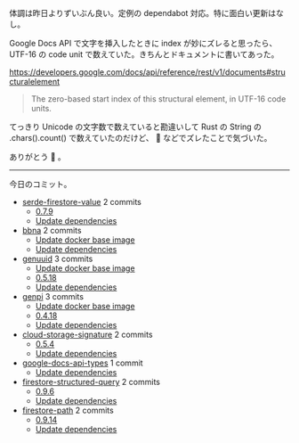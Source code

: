 体調は昨日よりずいぶん良い。定例の dependabot 対応。特に面白い更新はなし。

Google Docs API で文字を挿入したときに index が妙にズレると思ったら、 UTF-16 の code unit で数えていた。きちんとドキュメントに書いてあった。

<https://developers.google.com/docs/api/reference/rest/v1/documents#structuralelement>

> The zero-based start index of this structural element, in UTF-16 code units.

てっきり Unicode の文字数で数えていると勘違いして Rust の String の .chars().count() で数えていたのだけど、 🍣 などでズレたことで気づいた。

ありがとう 🍣 。

---

今日のコミット。

- [serde-firestore-value](https://github.com/bouzuya/serde-firestore-value) 2 commits
  - [0.7.9](https://github.com/bouzuya/serde-firestore-value/commit/6bf35ebb9c1b131a77bd414596bae721c908d1fe)
  - [Update dependencies](https://github.com/bouzuya/serde-firestore-value/commit/98cb16b8d8739c30cb420e4a1bc0bd12fee174aa)
- [bbna](https://github.com/bouzuya/bbna) 2 commits
  - [Update docker base image](https://github.com/bouzuya/bbna/commit/4cd98dbefa15ec088df93d7ef59d0619e612a4de)
  - [Update dependencies](https://github.com/bouzuya/bbna/commit/7fca56822d8a36e5d4695f4bc1d6f06207436369)
- [genuuid](https://github.com/bouzuya/genuuid) 3 commits
  - [Update docker base image](https://github.com/bouzuya/genuuid/commit/181e47a9e83cd21922e92b46e60e0529d1113875)
  - [0.5.18](https://github.com/bouzuya/genuuid/commit/8824690740e8a8cb49d0c912c281feaa5ddfc745)
  - [Update dependencies](https://github.com/bouzuya/genuuid/commit/2eebb4324f346810cf12ec9879476b0b330eb789)
- [genpi](https://github.com/bouzuya/genpi) 3 commits
  - [Update docker base image](https://github.com/bouzuya/genpi/commit/b23b7e8e61177a938af34c93f20a6ce48d0793ff)
  - [0.4.18](https://github.com/bouzuya/genpi/commit/7fe48405ccb2d5cab15d86e93b2138eac43a2532)
  - [Update dependencies](https://github.com/bouzuya/genpi/commit/fd5b7978d30969e5036184d9a1f4269ce96ebebe)
- [cloud-storage-signature](https://github.com/bouzuya/cloud-storage-signature) 2 commits
  - [0.5.4](https://github.com/bouzuya/cloud-storage-signature/commit/613389c161a445f2045eb22759e3a641840825ab)
  - [Update dependencies](https://github.com/bouzuya/cloud-storage-signature/commit/b5be02278ca64323f94c2abd2cac2e412e381e7b)
- [google-docs-api-types](https://github.com/bouzuya/google-docs-api-types) 1 commit
  - [Update dependencies](https://github.com/bouzuya/google-docs-api-types/commit/0278537de80890ce33d8218f36aae2cf1a083b4c)
- [firestore-structured-query](https://github.com/bouzuya/firestore-structured-query) 2 commits
  - [0.9.6](https://github.com/bouzuya/firestore-structured-query/commit/e22013d1c90894e26dee748d237752a53e6cfe28)
  - [Update dependencies](https://github.com/bouzuya/firestore-structured-query/commit/663e0bfbeec5722c1e52f5e4ad57ea28bc990fff)
- [firestore-path](https://github.com/bouzuya/firestore-path) 2 commits
  - [0.9.14](https://github.com/bouzuya/firestore-path/commit/8445d58afd2b551160fd531db1e69e87fa5ac1bf)
  - [Update dependencies](https://github.com/bouzuya/firestore-path/commit/ecb99cb10b7714f00c3fba49bf04c010cf1afa99)
